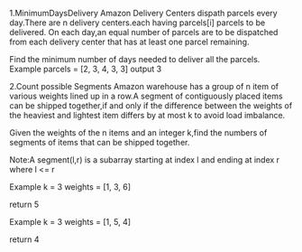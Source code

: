 1.MinimumDaysDelivery
    Amazon Delivery Centers dispath parcels every day.There are n delivery centers.each having parcels[i] parcels to be delivered.
On each day,an equal number of parcels are to be dispatched from each delivery center that has at least one parcel remaining.

Find the minimum number of days needed to deliver all the parcels.
Example
parcels = [2, 3, 4, 3, 3] output 3

2.Count possible Segments
    Amazon warehouse has a group of n item of various weights lined up in a row.A segment of contiguously placed items can be shipped
together,if and only if the difference between the weights of the heaviest and lightest item differs by at most k to avoid load
imbalance.

Given the weights of the n items and an integer k,find the numbers of segments of items that can be shipped together.

Note:A segment(l,r) is a subarray starting at index l and ending at index r where l <= r

Example
k = 3
weights = [1, 3, 6]

return 5

Example
k = 3
weights = [1, 5, 4]

return 4